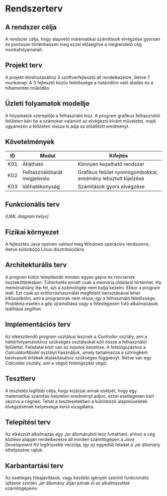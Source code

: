 # Rendszerterv

## A rendszer célja
A rendszer célja, hogy alapvető matematikai számítások elvégzése gyorsan és pontosan történhessen meg ezzel elősegítve a megrendelő cég munkafolyamatait.

## Projekt terv
A projekt létrehozásához 3 szoftverfejlesztő áll rendelkezésre, illetve 7 munkanap. A 3 fejlesztő közös felelőssége a határidőre való átadás és a hibamentes működés.

## Üzleti folyamatok modellje
A folyamatok szereplője a felhasználó lesz. A program grafikus felhasználói felületen kéri be a számokat valamint az elvégezni kívánt műveletet, majd ugyanezen a felületen vissza is adja az előállított eredményt.

## Követelmények
|ID|Modul|Kifejtés|
|--|-----|--------|
|K01|Átlátható|Könnyen kezelhető rendszer
|K02|Felhasználóbarát megjelenés|Grafikus felület nyomógombokkal, eredmény letisztult kijelzése
|K03|Időhatékonyság|Számítások gyors elvégzése

## Funkcionális terv
*[UML diagram helye]*

## Fizikai környezet
A fejlesztés Java nyelven valósul meg Windows operációs rendszerre, illetve különböző Linux disztribúciókra.
    
## Architekturális terv
A program külön telepítendő minden egyes gépre és nincsenek összeköttetésben. Túlterhelés emiatt csak a memória oldaláról történhet. Ha memóriahiány lép fel, azt a számológép nem tudja kezelni. Ekkor a program leáll. Ezt csak az erőforráshasználat megfelelő beosztásával lehet kiküszöbölni, ami a programnak nem része, így a felhasználó felelőssége. Probléma esetén a gép újraindítása vagy a feleslegesen futó alkalmazások leállítása segíthet.

## Implementációs terv
Az elkészítendő program osztályai lesznek a *Controller* osztály, ami a háttérfolyamatokhoz szükséges osztályokat köti össze a felhasználói felülettel. Feladatai közt van az inputok kezelése. A feldolgozáshoz a *CalculatorModel* osztályt használjuk, amely tartalmazza a sztringként beolvasott értékek átalakításához szükséges függvényt. Illetve van egy *Calculate* osztály, ami a végső feldolgozást végzi.

## Tesztterv
A tesztelés legfőbb célja, hogy kizárjuk annak esélyét, hogy egy matematikai számítás helytelen eredményt adjon, ezzel esetlegesen kárt okozva a cégnek. Tehát a tesztesetekben a különböző alapműveletek elvégzésének helyessége kerül vizsgálatra.

## Telepítési terv
Az elkészült alkalmazás egy *.jar* állományból lesz futtatható, ehhez a cég közlése alapján rendelkezésre áll minden számítógépen a *Java Development Kit* legfrissebb verziója, így az egyedüli feladat a *.jar* állomány elhelyezése rajtuk.

## Karbantartási terv
Az esetleges hibajavítások, vagy későbbi igények szerinti funkcionális újítások szintén *.jar* állomány útján jutnak el az alkalmazottak számítógépeire.
